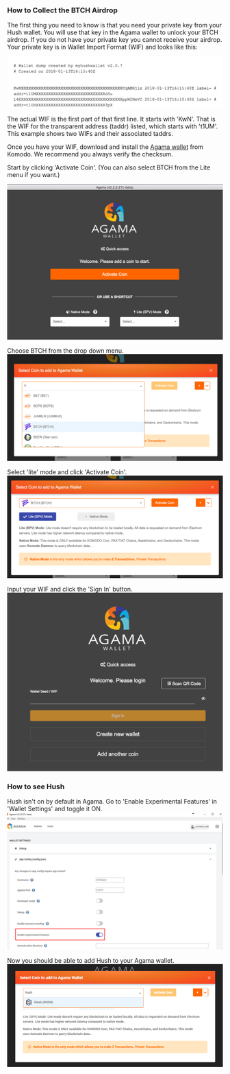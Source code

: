 
### How to Collect the BTCH Airdrop

The first thing you need to know is that you need your private key from your Hush wallet. You will use that key in the Agama wallet to unlock your BTCH airdrop. If you do not have your private key you cannot receive your airdrop. Your private key is in Wallet Import Format (WIF) and looks like this:

![WIF](https://github.com/clamoring/Collecting_BTCH_airdrop/blob/master/private_key_file.png "WIF")

The actual WIF is the first part of that first line. It starts with 'KwN'. That is the WIF for the transparent address (taddr) listed, which starts with 't1UM'. This example shows two WIFs and their associated taddrs.

Once you have your WIF, download and install the [Agama wallet](https://www.komodoplatform.com/en/downloads) from Komodo. We recommend you always verify the checksum.

Start by clicking 'Activate Coin'. (You can also select BTCH from the Lite menu if you want.)

![first_screen](https://github.com/clamoring/Collecting_BTCH_airdrop/blob/master/first_screen.png "first screen")

Choose BTCH from the drop down menu.
![select_coin](https://github.com/clamoring/Collecting_BTCH_airdrop/blob/master/select_coin.png "select coin")

Select 'lite' mode and click 'Activate Coin'.
![select_lite](https://github.com/clamoring/Collecting_BTCH_airdrop/blob/master/select_lite.png "select lite")

Input your WIF and click the 'Sign In' button.
![input_WIF](https://github.com/clamoring/Collecting_BTCH_airdrop/blob/master/input_WIF.png "input WIF")



### How to see Hush
Hush isn't on by default in Agama. Go to 'Enable Experimental Features' in 'Wallet Settings' and toggle it ON.
![experimental_settings](https://github.com/clamoring/Collecting_BTCH_airdrop/blob/master/experimental_settings.png "experimental settings")

Now you should be able to add Hush to your Agama wallet.
![add_hush](https://github.com/clamoring/Collecting_BTCH_airdrop/blob/master/add_hush.png "first screen")
